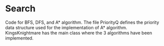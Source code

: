 # Search
Code for BFS, DFS, and A* algorithm.
The file PriorityQ defines the priority data structure used
for the implementation of A* algorithm.
KingsKnightmare has the main class where the 3 algorithms
have been implemented.
